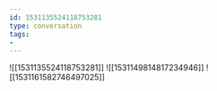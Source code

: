 ```yaml
---
id: 1531135524118753281
type: conversation
tags:
- 
---
```

![[1531135524118753281]]
![[1531149814817234946]]
![[1531161582746497025]]


